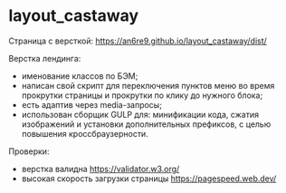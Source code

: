 # layout_castaway
Страница с версткой: https://an6re9.github.io/layout_castaway/dist/

Верстка лендинга:

- именование классов по БЭМ;
- написан свой скрипт для переключения пунктов меню во время прокрутки страницы и прокрутки по клику до нужного блока;
- есть адаптив через media-запросы;
- использован сборщик GULP для: минификации кода, сжатия изображений и установки дополнительных префиксов, с целью повышения кроссбраузерности.

Проверки:
- верстка валидна https://validator.w3.org/
- высокая скорость загрузки страницы https://pagespeed.web.dev/ 
